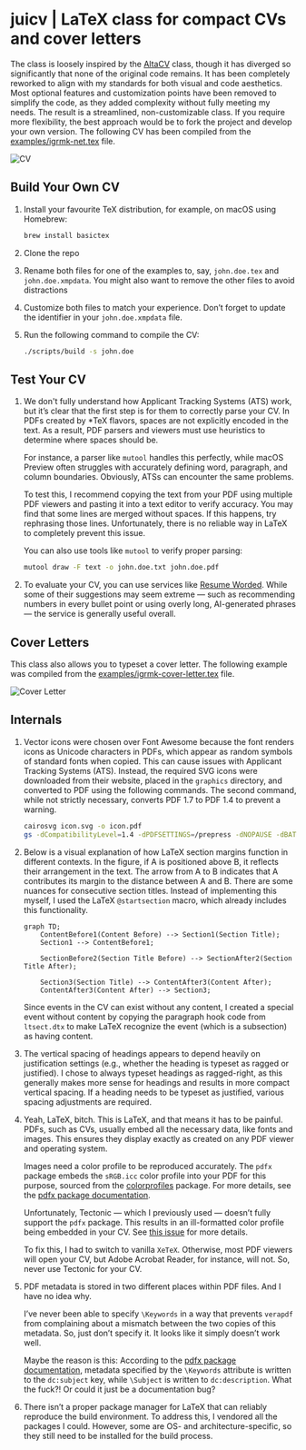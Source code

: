 # juicv | LaTeX class for compact CVs and cover letters

The class is loosely inspired by the [AltaCV](https://github.com/liantze/AltaCV) class, though it has
diverged so significantly that none of the original code remains.
It has been completely reworked to align with my standards for both
visual and code aesthetics. Most optional features and customization
points have been removed to simplify the code, as they added complexity
without fully meeting my needs. The result is a streamlined,
non-customizable class. If you require more flexibility, the best
approach would be to fork the project and develop your own version.
The following CV has been compiled from the [examples/igrmk-net.tex](examples/igrmk-net.tex) file.

![CV](https://github.com/igrmk/juicv/releases/latest/download/example-igrmk-net.png)

## Build Your Own CV

1. Install your favourite TeX distribution, for example, on macOS using Homebrew:

   ~~~bash
   brew install basictex
   ~~~

2. Clone the repo

3. Rename both files for one of the examples to, say, `john.doe.tex` and `john.doe.xmpdata`.
   You might also want to remove the other files to avoid distractions

4. Customize both files to match your experience.
   Don’t forget to update the identifier in your `john.doe.xmpdata` file.

5. Run the following command to compile the CV:

   ~~~bash
   ./scripts/build -s john.doe
   ~~~

## Test Your CV

1. We don't fully understand how Applicant Tracking Systems (ATS) work, but
   it’s clear that the first step is for them to correctly parse your CV.
   In PDFs created by \*TeX flavors, spaces are not explicitly encoded in the
   text. As a result, PDF parsers and viewers must use heuristics to determine
   where spaces should be.

   For instance, a parser like `mutool` handles this perfectly, while macOS
   Preview often struggles with accurately defining word, paragraph, and
   column boundaries. Obviously, ATSs can encounter the same problems.

   To test this, I recommend copying the text from your PDF using multiple
   PDF viewers and pasting it into a text editor to verify accuracy. You may
   find that some lines are merged without spaces. If this happens, try
   rephrasing those lines. Unfortunately, there is no reliable way in LaTeX
   to completely prevent this issue.

   You can also use tools like `mutool` to verify proper parsing:

   ~~~bash
   mutool draw -F text -o john.doe.txt john.doe.pdf
   ~~~

2. To evaluate your CV, you can use services like [Resume Worded](https://resumeworded.com/).
   While some of their suggestions may seem extreme — such as recommending numbers
   in every bullet point or using overly long, AI-generated phrases — the service
   is generally useful overall.

## Cover Letters

This class also allows you to typeset a cover letter.
The following example was compiled from the
[examples/igrmk-cover-letter.tex](examples/igrmk-cover-letter.tex) file.

![Cover Letter](https://github.com/igrmk/juicv/releases/latest/download/example-igrmk-cover-letter.png)

## Internals

1. Vector icons were chosen over Font Awesome
   because the font renders icons as Unicode characters in PDFs,
   which appear as random symbols of standard fonts when copied.
   This can cause issues with Applicant Tracking Systems (ATS).
   Instead, the required SVG icons were downloaded from their website,
   placed in the `graphics` directory, and converted to PDF using the following commands.
   The second command, while not strictly necessary,
   converts PDF 1.7 to PDF 1.4 to prevent a warning.

   ~~~bash
   cairosvg icon.svg -o icon.pdf
   gs -dCompatibilityLevel=1.4 -dPDFSETTINGS=/prepress -dNOPAUSE -dBATCH -sDEVICE=pdfwrite -sOutputFile=icon-compat.pdf icon.pdf
   ~~~

2. Below is a visual explanation of how LaTeX section margins function in different contexts.
   In the figure, if A is positioned above B, it reflects their arrangement in the text.
   The arrow from A to B indicates that A contributes its margin to the distance between A and B.
   There are some nuances for consecutive section titles.
   Instead of implementing this myself,
   I used the LaTeX `@startsection` macro, which already includes this functionality.

   ~~~mermaid
   graph TD;
       ContentBefore1(Content Before) --> Section1(Section Title);
       Section1 --> ContentBefore1;

       SectionBefore2(Section Title Before) --> SectionAfter2(Section Title After);

       Section3(Section Title) --> ContentAfter3(Content After);
       ContentAfter3(Content After) --> Section3;
   ~~~

   Since events in the CV can exist without any content,
   I created a special event without content by copying the paragraph hook code from `ltsect.dtx`
   to make LaTeX recognize the event (which is a subsection) as having content.

3. The vertical spacing of headings appears
   to depend heavily on justification settings
   (e.g., whether the heading is typeset as ragged or justified).
   I chose to always typeset headings as ragged-right,
   as this generally makes more sense for headings
   and results in more compact vertical spacing.
   If a heading needs to be typeset as justified,
   various spacing adjustments are required.

4. Yeah, LaTeX, bitch. This is LaTeX, and that means it has to be painful.
   PDFs, such as CVs, usually embed all the necessary data, like fonts and images.
   This ensures they display exactly as created on any PDF viewer and operating system.

   Images need a color profile to be reproduced accurately.
   The `pdfx` package embeds the `sRGB.icc` color profile into your PDF for this purpose,
   sourced from the [colorprofiles](https://ctan.org/pkg/colorprofiles) package.
   For more details, see the [pdfx package documentation](https://mirrors.ctan.org/macros/latex/contrib/pdfx/pdfx.pdf).

   Unfortunately, Tectonic — which I previously used — doesn’t fully support the
   `pdfx` package. This results in an ill-formatted color profile being embedded in
   your CV. See [this issue](https://github.com/tectonic-typesetting/tectonic/issues/838)
   for more details.

   To fix this, I had to switch to vanilla `XeTeX`. Otherwise, most PDF viewers
   will open your CV, but Adobe Acrobat Reader, for instance, will not.
   So, never use Tectonic for your CV.

5. PDF metadata is stored in two different places within PDF files. And I have no idea why.

   I’ve never been able to specify `\Keywords` in a way that prevents
   `verapdf` from complaining about a mismatch between the two copies of this metadata.
   So, just don’t specify it. It looks like it simply doesn’t work well.

   Maybe the reason is this:
   According to the [pdfx package documentation](https://mirrors.ctan.org/macros/latex/contrib/pdfx/pdfx.pdf),
   metadata specified by the `\Keywords` attribute is written to the `dc:subject` key,
   while `\Subject` is written to `dc:description`.
   What the fuck?! Or could it just be a documentation bug?

6. There isn’t a proper package manager for LaTeX
   that can reliably reproduce the build environment.
   To address this, I vendored all the packages I could.
   However, some are OS- and architecture-specific,
   so they still need to be installed for the build process.
